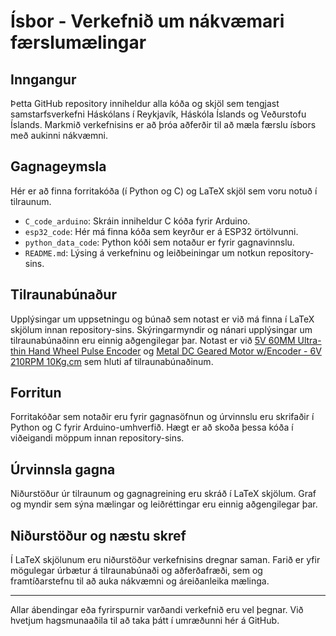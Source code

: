 # Ísbor - Verkefnið um nákvæmari færslumælingar

## Inngangur
Þetta GitHub repository inniheldur alla kóða og skjöl sem tengjast samstarfsverkefni Háskólans í Reykjavík, Háskóla Íslands og Veðurstofu Íslands. Markmið verkefnisins er að þróa aðferðir til að mæla færslu ísbors með aukinni nákvæmni.

## Gagnageymsla
Hér er að finna forritakóða (í Python og C) og LaTeX skjöl sem voru notuð í tilraunum.

- `C_code_arduino`: Skráin inniheldur C kóða fyrir Arduino.
- `esp32_code`: Hér má finna kóða sem keyrður er á ESP32 örtölvunni.
- `python_data_code`: Python kóði sem notaður er fyrir gagnavinnslu.
- `README.md`: Lýsing á verkefninu og leiðbeiningar um notkun repository-sins.

## Tilraunabúnaður
Upplýsingar um uppsetningu og búnað sem notast er við má finna í LaTeX skjölum innan repository-sins. Skýringarmyndir og nánari upplýsingar um tilraunabúnaðinn eru einnig aðgengilegar þar. Notast er við [5V 60MM Ultra-thin Hand Wheel Pulse Encoder](https://www.desertcart.co.uk/products/139697212-5-v-60-mm-ultra-thin-hand-wheel-pulse-encoder-cnc-mill-router-encoder-knob-encoder-6-mm-terminal-connection-100-stop-positions-smooth-rotation-for-manual-pulse-input-type-cnc-or-milling-machine) og [Metal DC Geared Motor w/Encoder - 6V 210RPM 10Kg.cm](https://www.dfrobot.com/product-1617.html) sem hluti af tilraunabúnaðinum.

## Forritun
Forritakóðar sem notaðir eru fyrir gagnasöfnun og úrvinnslu eru skrifaðir í Python og C fyrir Arduino-umhverfið. Hægt er að skoða þessa kóða í viðeigandi möppum innan repository-sins.

## Úrvinnsla gagna
Niðurstöður úr tilraunum og gagnagreining eru skráð í LaTeX skjölum. Graf og myndir sem sýna mælingar og leiðréttingar eru einnig aðgengilegar þar.

## Niðurstöður og næstu skref
Í LaTeX skjölunum eru niðurstöður verkefnisins dregnar saman. Farið er yfir mögulegar úrbætur á tilraunabúnaði og aðferðafræði, sem og framtíðarstefnu til að auka nákvæmni og áreiðanleika mælinga.

---

Allar ábendingar eða fyrirspurnir varðandi verkefnið eru vel þegnar. Við hvetjum hagsmunaaðila til að taka þátt í umræðunni hér á GitHub.
